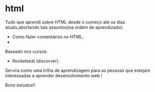 # html

Tudo que aprendi sobre HTML desde o começo até os dias atuais,abortando tais assuntos(na ordem de aprendizado):

- Como fazer comentários no HTML;
- 


Baseado nos cursos:

- Rocketseat (discorver).



Servira como uma trilha de aprendizagem para as pessoas que estejam interessadas a aprender desenvolvimento web !

Bons estudos!!

